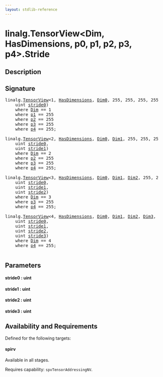 ```yaml
---
layout: stdlib-reference
---
```


# linalg\.TensorView\<Dim, HasDimensions, p0, p1, p2, p3, p4\>\.Stride

## Description





## Signature 

<pre>
linalg.<a href="index.html" class="code_type">TensorView</a>&lt;1, <a href="index.html#decl-HasDimensions" class="code_var">HasDimensions</a>, <a href="index.html#decl-Dim0" class="code_var">Dim0</a>, 255, 255, 255, 255&gt; linalg.<a href="index.html" class="code_type">TensorView</a>&lt;<a href="index.html#decl-Dim" class="code_var">Dim</a>, <a href="index.html#decl-HasDimensions" class="code_var">HasDimensions</a>, <a href="index.html#decl-p0" class="code_var">p0</a>, <a href="index.html#decl-p1" class="code_var">p1</a>, <a href="index.html#decl-p2" class="code_var">p2</a>, <a href="index.html#decl-p3" class="code_var">p3</a>, <a href="index.html#decl-p4" class="code_var">p4</a>&gt;.<a href="stride-0.html">Stride</a>(
    <span class="code_keyword">uint</span> <a href="stride-0.html#decl-stride0" class="code_param">stride0</a>)
    <span class='code_keyword'>where</span> <a href="index.html#decl-Dim" class="code_var">Dim</a> == 1
    <span class='code_keyword'>where</span> <a href="index.html#decl-p1" class="code_var">p1</a> == 255
    <span class='code_keyword'>where</span> <a href="index.html#decl-p2" class="code_var">p2</a> == 255
    <span class='code_keyword'>where</span> <a href="index.html#decl-p3" class="code_var">p3</a> == 255
    <span class='code_keyword'>where</span> <a href="index.html#decl-p4" class="code_var">p4</a> == 255;

linalg.<a href="index.html" class="code_type">TensorView</a>&lt;2, <a href="index.html#decl-HasDimensions" class="code_var">HasDimensions</a>, <a href="index.html#decl-Dim0" class="code_var">Dim0</a>, <a href="index.html#decl-Dim1" class="code_var">Dim1</a>, 255, 255, 255&gt; linalg.<a href="index.html" class="code_type">TensorView</a>&lt;<a href="index.html#decl-Dim" class="code_var">Dim</a>, <a href="index.html#decl-HasDimensions" class="code_var">HasDimensions</a>, <a href="index.html#decl-p0" class="code_var">p0</a>, <a href="index.html#decl-p1" class="code_var">p1</a>, <a href="index.html#decl-p2" class="code_var">p2</a>, <a href="index.html#decl-p3" class="code_var">p3</a>, <a href="index.html#decl-p4" class="code_var">p4</a>&gt;.<a href="stride-0.html">Stride</a>(
    <span class="code_keyword">uint</span> <a href="stride-0.html#decl-stride0" class="code_param">stride0</a>,
    <span class="code_keyword">uint</span> <a href="stride-0.html#decl-stride1" class="code_param">stride1</a>)
    <span class='code_keyword'>where</span> <a href="index.html#decl-Dim" class="code_var">Dim</a> == 2
    <span class='code_keyword'>where</span> <a href="index.html#decl-p2" class="code_var">p2</a> == 255
    <span class='code_keyword'>where</span> <a href="index.html#decl-p3" class="code_var">p3</a> == 255
    <span class='code_keyword'>where</span> <a href="index.html#decl-p4" class="code_var">p4</a> == 255;

linalg.<a href="index.html" class="code_type">TensorView</a>&lt;3, <a href="index.html#decl-HasDimensions" class="code_var">HasDimensions</a>, <a href="index.html#decl-Dim0" class="code_var">Dim0</a>, <a href="index.html#decl-Dim1" class="code_var">Dim1</a>, <a href="index.html#decl-Dim2" class="code_var">Dim2</a>, 255, 255&gt; linalg.<a href="index.html" class="code_type">TensorView</a>&lt;<a href="index.html#decl-Dim" class="code_var">Dim</a>, <a href="index.html#decl-HasDimensions" class="code_var">HasDimensions</a>, <a href="index.html#decl-p0" class="code_var">p0</a>, <a href="index.html#decl-p1" class="code_var">p1</a>, <a href="index.html#decl-p2" class="code_var">p2</a>, <a href="index.html#decl-p3" class="code_var">p3</a>, <a href="index.html#decl-p4" class="code_var">p4</a>&gt;.<a href="stride-0.html">Stride</a>(
    <span class="code_keyword">uint</span> <a href="stride-0.html#decl-stride0" class="code_param">stride0</a>,
    <span class="code_keyword">uint</span> <a href="stride-0.html#decl-stride1" class="code_param">stride1</a>,
    <span class="code_keyword">uint</span> <a href="stride-0.html#decl-stride2" class="code_param">stride2</a>)
    <span class='code_keyword'>where</span> <a href="index.html#decl-Dim" class="code_var">Dim</a> == 3
    <span class='code_keyword'>where</span> <a href="index.html#decl-p3" class="code_var">p3</a> == 255
    <span class='code_keyword'>where</span> <a href="index.html#decl-p4" class="code_var">p4</a> == 255;

linalg.<a href="index.html" class="code_type">TensorView</a>&lt;4, <a href="index.html#decl-HasDimensions" class="code_var">HasDimensions</a>, <a href="index.html#decl-Dim0" class="code_var">Dim0</a>, <a href="index.html#decl-Dim1" class="code_var">Dim1</a>, <a href="index.html#decl-Dim2" class="code_var">Dim2</a>, <a href="index.html#decl-Dim3" class="code_var">Dim3</a>, 255&gt; linalg.<a href="index.html" class="code_type">TensorView</a>&lt;<a href="index.html#decl-Dim" class="code_var">Dim</a>, <a href="index.html#decl-HasDimensions" class="code_var">HasDimensions</a>, <a href="index.html#decl-p0" class="code_var">p0</a>, <a href="index.html#decl-p1" class="code_var">p1</a>, <a href="index.html#decl-p2" class="code_var">p2</a>, <a href="index.html#decl-p3" class="code_var">p3</a>, <a href="index.html#decl-p4" class="code_var">p4</a>&gt;.<a href="stride-0.html">Stride</a>(
    <span class="code_keyword">uint</span> <a href="stride-0.html#decl-stride0" class="code_param">stride0</a>,
    <span class="code_keyword">uint</span> <a href="stride-0.html#decl-stride1" class="code_param">stride1</a>,
    <span class="code_keyword">uint</span> <a href="stride-0.html#decl-stride2" class="code_param">stride2</a>,
    <span class="code_keyword">uint</span> <a href="stride-0.html#decl-stride3" class="code_param">stride3</a>)
    <span class='code_keyword'>where</span> <a href="index.html#decl-Dim" class="code_var">Dim</a> == 4
    <span class='code_keyword'>where</span> <a href="index.html#decl-p4" class="code_var">p4</a> == 255;

</pre>

## Parameters

####  <a id="decl-stride0"></a>stride0  : uint
####  <a id="decl-stride1"></a>stride1  : uint
####  <a id="decl-stride2"></a>stride2  : uint
####  <a id="decl-stride3"></a>stride3  : uint

## Availability and Requirements

Defined for the following targets:

#### spirv
Available in all stages.

Requires capability: `spvTensorAddressingNV`.


